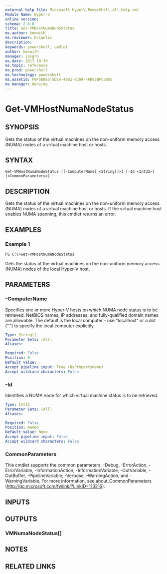 ```yaml
---
external help file: Microsoft.HyperV.PowerShell.dll-Help.xml
Module Name: Hyper-V
online version: 
schema: 2.0.0
title: Get-VMHostNumaNodeStatus
ms.author: kenwith
ms.reviewer: brianlic
description: 
keywords: powershell, cmdlet
author: kenwith
manager: jasgro
ms.date: 2017-10-30
ms.topic: reference
ms.prod: powershell
ms.technology: powershell
ms.assetid: F9F5EB63-5D14-4862-BC04-4FB93BFC5855
ms.manager: dansimp
---
```


# Get-VMHostNumaNodeStatus

## SYNOPSIS
Gets the status of the virtual machines on the non-uniform memory access (NUMA) nodes of a virtual machine host or hosts.

## SYNTAX

```
Get-VMHostNumaNodeStatus [[-ComputerName] <String[]>] [-Id <Int32>] [<CommonParameters>]
```

## DESCRIPTION
Gets the status of the virtual machines on the non-uniform memory access (NUMA) nodes of a virtual machine host or hosts.
If the virtual machine host enables NUMA spanning, this cmdlet returns an error.

## EXAMPLES

### Example 1
```
PS C:\>Get-VMHostNumaNodeStatus
```

Gets the status of the virtual machines on the non-uniform memory access (NUMA) nodes of the local Hyper-V host.

## PARAMETERS

### -ComputerName
Specifies one or more Hyper-V hosts on which NUMA node status is to be retrieved.
NetBIOS names, IP addresses, and fully-qualified domain names are allowable.
The default is the local computer - use "localhost" or a dot (".") to specify the local computer explicitly.

```yaml
Type: String[]
Parameter Sets: (All)
Aliases: 

Required: False
Position: 0
Default value: .
Accept pipeline input: True (ByPropertyName)
Accept wildcard characters: False
```

### -Id
Identifies a NUMA node for which virtual machine status is to be retrieved.

```yaml
Type: Int32
Parameter Sets: (All)
Aliases: 

Required: False
Position: Named
Default value: None
Accept pipeline input: False
Accept wildcard characters: False
```

### CommonParameters
This cmdlet supports the common parameters: -Debug, -ErrorAction, -ErrorVariable, -InformationAction, -InformationVariable, -OutVariable, -OutBuffer, -PipelineVariable, -Verbose, -WarningAction, and -WarningVariable. For more information, see about_CommonParameters (http://go.microsoft.com/fwlink/?LinkID=113216).

## INPUTS

## OUTPUTS

### VMNumaNodeStatus[]

## NOTES

## RELATED LINKS

